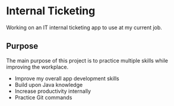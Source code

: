# Internal Ticketing
Working on an IT internal ticketing app to use at my current job.

## Purpose
The main purpose of this project is to practice multiple skills while improving the workplace.
* Improve my overall app development skills
* Build upon Java knowledge 
* Increase productivity internally
* Practice Git commands